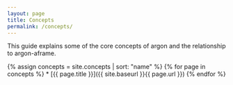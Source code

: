 ```yaml
---
layout: page
title: Concepts
permalink: /concepts/
---
```


This guide explains some of the core concepts of argon and the relationship to argon-aframe. 

{% assign concepts = site.concepts | sort: "name" %}
{% for page in concepts %} * [{{ page.title }}]({{ site.baseurl }}{{ page.url }})
{% endfor %} 

